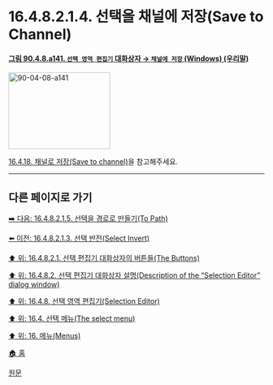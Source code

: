 # 16.4.8.2.1.4. 선택을 채널에 저장(Save to Channel)

<a id="90-04-08-a141"></a>

#### [그림 90.4.8.a141. `선택 영역 편집기` 대화상자 → `채널에 저장` (Windows) (우리말)](./90-04-0008-selection_editor.md#90-04-08-a141)
<img width="200" height="151" alt="90-04-08-a141" src="https://github.com/user-attachments/assets/2e9f14df-0947-402c-854a-d530ed96a3da" />

[16.4.18. 채널로 저장(Save to channel)](./16-04-18-save-to-channel.md)을 참고해주세요.

***

## 다른 페이지로 가기

[➡️ 다음: 16.4.8.2.1.5. 선택을 경로로 만들기(To Path)](./16-04-08-02-01-05-to_path.md)

[⬅️ 이전: 16.4.8.2.1.3. 선택 반전(Select Invert)](./16-04-08-02-01-03-select_invert.md)

[⬆️ 위: 16.4.8.2.1. 선택 편집기 대화상자의 버튼들(The Buttons)](./16-04-08-02-01-00-the_buttons.md)

[⬆️ 위: 16.4.8.2. 선택 편집기 대화상자 설명(Description of the “Selection Editor” dialog window)](./16-04-08-02-00-description_of_the_selection_editor_dialog_window.md)

[⬆️ 위: 16.4.8. 선택 영역 편집기(Selection Editor)](./16-04-08-00-selection_editor.md)

[⬆️ 위: 16.4. 선택 메뉴(The select menu)](./16-04-00-the-select-menu.md)

[⬆️ 위: 16. 메뉴(Menus)](./16-00-menus.md)

[🏠 홈](./00-home.md)

[원문](https://docs.gimp.org/2.10/ko/gimp-selection-dialog.html#idm24689)
